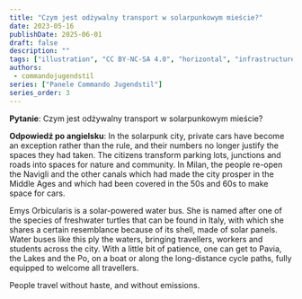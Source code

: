 ```yaml
---
title: "Czym jest odżywalny transport w solarpunkowym mieście?"
date: 2023-05-16
publishDate: 2025-06-01
draft: false
description: ""
tags: ["illustration", "CC BY-NC-SA 4.0", "horizontal", "infrastructure", "transport"]
authors:
 - commandojugendstil
series: ["Panele Commando Jugendstil"]
series_order: 3
---
```


**Pytanie**: 
Czym jest odżywalny transport w solarpunkowym mieście?

**Odpowiedź po angielsku**:
In the solarpunk city, private cars have become an exception rather than the rule, and their numbers no longer justify the spaces they had taken. The citizens transform parking lots, junctions and roads into spaces for nature and community. In Milan, the people re-open the Navigli and the other canals which had made the city prosper in the Middle Ages and which had been covered in the 50s and 60s to make space for cars.

Emys Orbicularis is a solar-powered water bus. She is named after one of the species of freshwater turtles that can be found in Italy, with which she shares a certain resemblance because of its shell, made of solar panels. Water buses like this ply the waters, bringing travellers, workers and students across the city. With a little bit of patience, one can get to Pavia, the Lakes and the Po, on a boat or along the long-distance cycle paths, fully equipped to welcome all travellers.

People travel without haste, and without emissions.